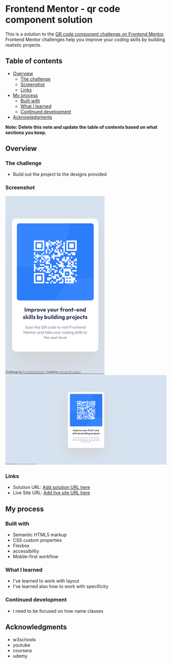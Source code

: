 # Frontend Mentor - qr code component solution

This is a solution to the [QR code component challenge on Frontend Mentor](https://www.frontendmentor.io/challenges/qr-code-component-iux_sIO_H). Frontend Mentor challenges help you improve your coding skills by building realistic projects. 

## Table of contents

- [Overview](#overview)
  - [The challenge](#the-challenge)
  - [Screenshot](#screenshot)
  - [Links](#links)
- [My process](#my-process)
  - [Built with](#built-with)
  - [What I learned](#what-i-learned)
  - [Continued development](#continued-development)
- [Acknowledgments](#acknowledgments)

**Note: Delete this note and update the table of contents based on what sections you keep.**

## Overview

### The challenge

- Build out the project to the designs provided

### Screenshot

![](./screenshot.png)
![](./screenshot-desktop.png)

### Links

- Solution URL: [Add solution URL here](https://your-solution-url.com)
- Live Site URL: [Add live site URL here](https://yamanx8.github.io/qr-code-component-main/index.html)

## My process

### Built with

- Semantic HTML5 markup
- CSS custom properties
- Flexbox
- accessibility
- Mobile-first workflow

### What I learned

- I've learned to work with layout
- I've learned also how to work with specificity

### Continued development

- I need to be focused on how name classes

## Acknowledgments

- w3schools
- youtube
- coursera
- udemy
